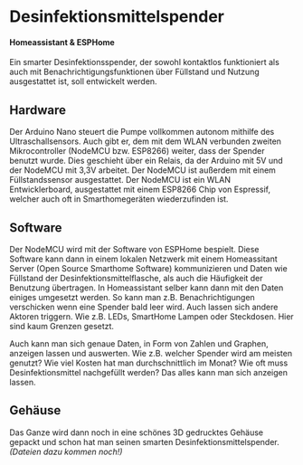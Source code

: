 # Desinfektionsmittelspender
#### Homeassistant & ESPHome
Ein smarter Desinfektionsspender, der sowohl kontaktlos funktioniert als auch mit Benachrichtigungsfunktionen über Füllstand und Nutzung ausgestattet ist, soll entwickelt werden. 



## Hardware
Der Arduino Nano steuert die Pumpe vollkommen autonom mithilfe des Ultraschallsensors. Auch gibt er, dem mit dem WLAN verbunden zweiten Mikrocontroller (NodeMCU bzw. ESP8266) weiter, dass der Spender benutzt wurde. Dies geschieht über ein Relais, da der Arduino mit 5V und der NodeMCU mit 3,3V arbeitet. Der NodeMCU ist außerdem mit einem Füllstandssensor ausgestattet. Der NodeMCU ist ein WLAN Entwicklerboard, ausgestattet mit einem ESP8266 Chip von Espressif, welcher auch oft in Smarthomegeräten wiederzufinden ist. 

## Software
Der NodeMCU wird mit der Software von ESPHome bespielt. Diese Software kann dann in einem lokalen Netzwerk mit einem Homeassitant Server (Open Source Smarthome Software) kommunizieren und Daten wie Füllstand der Desinfektionsmittelflasche, als auch die Häufigkeit der Benutzung übertragen. In Homeassistant selber kann dann mit den Daten einiges umgesetzt werden. So kann man z.B. Benachrichtigungen verschicken wenn eine Spender bald leer wird. Auch lassen sich andere Aktoren triggern. Wie z.B. LEDs, SmartHome Lampen oder Steckdosen. Hier sind kaum Grenzen gesetzt. 

Auch kann man sich genaue Daten, in Form von Zahlen und Graphen, anzeigen lassen und auswerten. Wie z.B. welcher Spender wird am meisten genutzt? Wie viel Kosten hat man durchschnittlich im Monat? Wie oft muss Desinfektionsmittel nachgefüllt werden? Das alles kann man sich anzeigen lassen. 

## Gehäuse
Das Ganze wird dann noch in eine schönes 3D gedrucktes Gehäuse gepackt und schon hat man seinen smarten Desinfektionsmittelspender. *(Dateien dazu kommen noch!)*
